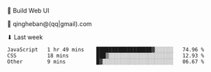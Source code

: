 🧙 Build Web UI

📧 qingheban@(qq|gmail).com

⬇ Last week

<!--START_SECTION:waka-->

```text
JavaScript   1 hr 49 mins    ██████████████████▓░░░░░░   74.96 %
CSS          18 mins         ███▒░░░░░░░░░░░░░░░░░░░░░   12.93 %
Other        9 mins          █▓░░░░░░░░░░░░░░░░░░░░░░░   06.67 %
```

<!--END_SECTION:waka-->

<!--
**banqinghe/banqinghe** is a ✨ _special_ ✨ repository because its `README.md` (this file) appears on your GitHub profile.

Here are some ideas to get you started:

- 🔭 I’m currently working on ...
- 🌱 I’m currently learning ...
- 👯 I’m looking to collaborate on ...
- 🤔 I’m looking for help with ...
- 💬 Ask me about ...
- 📫 How to reach me: ...
- 😄 Pronouns: ...
- ⚡ Fun fact: ...
-->

